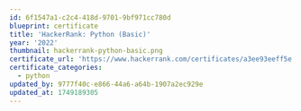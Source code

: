 ```yaml
---
id: 6f1547a1-c2c4-418d-9701-9bf971cc780d
blueprint: certificate
title: 'HackerRank: Python (Basic)'
year: '2022'
thumbnail: hackerrank-python-basic.png
certificate_url: 'https://www.hackerrank.com/certificates/a3ee93eeff5e'
certificate_categories:
  - python
updated_by: 9777f40c-e866-44a6-a64b-1907a2ec929e
updated_at: 1749189305
---
```

